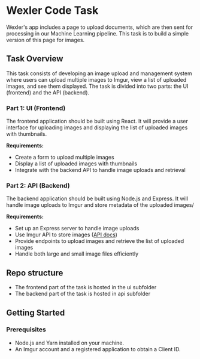 # Wexler Code Task

Wexler's app includes a page to upload documents, which are then sent for processing in our Machine Learning pipeline. This task is to build a simple version of this page for images. 

## Task Overview

This task consists of developing an image upload and management system where users can upload multiple images to Imgur, view a list of uploaded images, and see them displayed. The task is divided into two parts: the UI (frontend) and the API (backend).

### Part 1: UI (Frontend)

The frontend application should be built using React. It will provide a user interface for uploading images and displaying the list of uploaded images with thumbnails.

**Requirements:**
- Create a form to upload multiple images
- Display a list of uploaded images with thumbnails
- Integrate with the backend API to handle image uploads and retrieval

### Part 2: API (Backend)

The backend application should be built using Node.js and Express. It will handle image uploads to Imgur and store metadata of the uploaded images/

**Requirements:**
- Set up an Express server to handle image uploads
- Use Imgur API to store images ([API docs](https://apidocs.imgur.com/))
- Provide endpoints to upload images and retrieve the list of uploaded images
- Handle both large and small image files efficiently

## Repo structure

- The frontend part of the task is hosted in the ui subfolder
- The backend part of the task is hosted in api subfolder

## Getting Started

### Prerequisites

- Node.js and Yarn installed on your machine.
- An Imgur account and a registered application to obtain a Client ID.